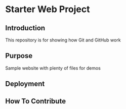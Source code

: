 # Starter Web Project 

## Introduction

This repository is for showing how Git and GitHub work

## Purpose

Sample website with plenty of files for demos

## Deployment

## How To Contribute
